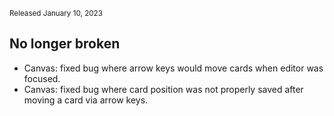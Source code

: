 <small>Released January 10, 2023</small>

## No longer broken

- Canvas: fixed bug where arrow keys would move cards when editor was focused.
- Canvas: fixed bug where card position was not properly saved after moving a card via arrow keys.
